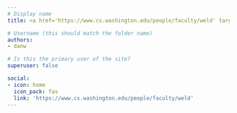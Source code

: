 ```yaml
---
# Display name
title: <a href='https://www.cs.washington.edu/people/faculty/weld' target="_blank" rel="noopener noreferrer">Dan Weld</a>

# Username (this should match the folder name)
authors:
- danw

# Is this the primary user of the site?
superuser: false

social:
- icon: home
  icon_pack: fas
  link: 'https://www.cs.washington.edu/people/faculty/weld'
---
```

